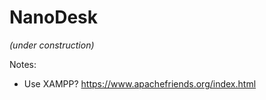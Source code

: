 NanoDesk
========

_(under construction)_

Notes:

- Use XAMPP? https://www.apachefriends.org/index.html
